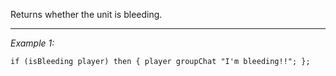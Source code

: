 Returns whether the unit is bleeding.


---
*Example 1:*
```sqf
if (isBleeding player) then { player groupChat "I'm bleeding!!"; };
```